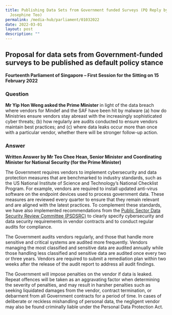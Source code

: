 ```yaml
---
title: Publishing Data Sets from Government funded Surveys (PQ Reply by Minister
  Josephine Teo)
permalink: /media-hub/parliament/01032022
date: 2022-03-01
layout: post
description: ""
---
```


## Proposal for data sets from Government-funded surveys to be published as default policy stance

**Fourteenth Parliament of Singapore – First Session for the Sitting on 15 February 2022**

### Question

**Mr Yip Hon Weng asked the Prime Minister** in light of the data breach where vendors for Mindef and the SAF have been hit by malware (a) how do Ministries ensure vendors stay abreast with the increasingly sophisticated cyber threats; (b) how regularly are audits conducted to ensure vendors maintain best practices; and (c) where data leaks occur more than once with a particular vendor, whether there will be stronger follow-up action.

### Answer


**Written Answer by Mr Teo Chee Hean, Senior Minister and Coordinating Minister for National Security (for the Prime Minister)**

The Government requires vendors to implement cybersecurity and data protection measures that are benchmarked to industry standards, such as the US National Institute of Science and Technology’s National Checklist Program. For example, vendors are required to install updated anti-virus software on the endpoint devices used to process government data. These measures are reviewed every quarter to ensure that they remain relevant and are aligned with the latest practices. To complement these standards, we have also implemented recommendations from the [Public Sector Data Security Review Committee (PSDSRC)](/about-smart-nation/secure-smart-nation/personal-data-protection-initiatives) to clearly specify cybersecurity and data security requirements in vendor contracts and to conduct regular audits for compliance.
 
The Government audits vendors regularly, and those that handle more sensitive and critical systems are audited more frequently. Vendors managing the most classified and sensitive data are audited annually while those handling less classified and sensitive data are audited once every two or three years. Vendors are required to submit a remediation plan within two weeks after the release of the audit report to address all audit findings.

The Government will impose penalties on the vendor if data is leaked. Repeat offences will be taken as an aggravating factor when determining the severity of penalties, and may result in harsher penalties such as seeking liquidated damages from the vendor, contract termination, or debarment from all Government contracts for a period of time. In cases of deliberate or reckless mishandling of personal data, the negligent vendor may also be found criminally liable under the Personal Data Protection Act.